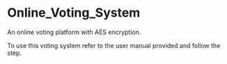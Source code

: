 # Online_Voting_System
An online voting platform with AES encryption.

To use this voting system refer to the user manual provided and follow the step.
